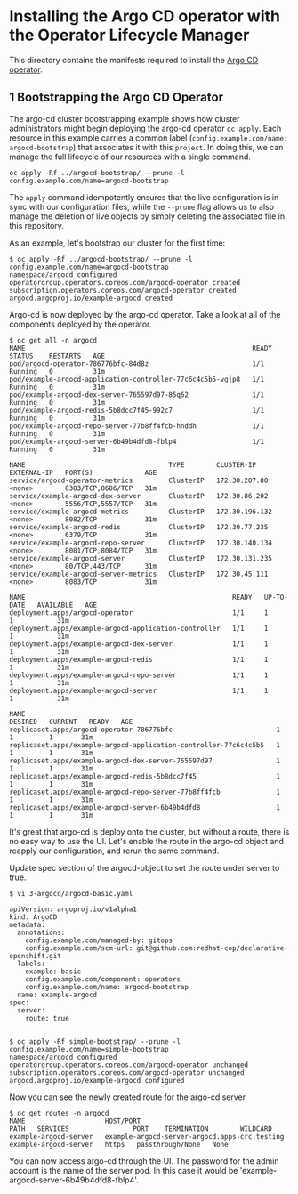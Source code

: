 # Installing the Argo CD operator with the Operator Lifecycle Manager

This directory contains the manifests required to install the [Argo CD operator](https://argocd-operator.readthedocs.io/en/latest/install/olm/).

## 1 Bootstrapping the Argo CD Operator

The argo-cd cluster bootstrapping example shows how cluster administrators might begin deploying the argo-cd operator `oc apply`. Each resource in this example carries a common label (`config.example.com/name: argocd-bootstrap`) that associates it with this `project`. In doing this, we can manage the full lifecycle of our resources with a single command.

```
oc apply -Rf ../argocd-bootstrap/ --prune -l config.example.com/name=argocd-bootstrap
```

The `apply` command idempotently ensures that the live configuration is in sync with our configuration files, while the `--prune` flag allows us to also manage the deletion of live objects by simply deleting the associated file in this repository.

As an example, let's bootstrap our cluster for the first time:

```
$ oc apply -Rf ../argocd-bootstrap/ --prune -l config.example.com/name=argocd-bootstrap
namespace/argocd configured
operatorgroup.operators.coreos.com/argocd-operator created
subscription.operators.coreos.com/argocd-operator created
argocd.argoproj.io/example-argocd created
```
Argo-cd is now deployed by the argo-cd operator. Take a look at all of the components deployed by the operator.
```
$ oc get all -n argocd
NAME                                                         READY   STATUS    RESTARTS   AGE
pod/argocd-operator-786776bfc-84d8z                          1/1     Running   0          31m
pod/example-argocd-application-controller-77c6c4c5b5-vgjp8   1/1     Running   0          31m
pod/example-argocd-dex-server-765597d97-85q62                1/1     Running   0          31m
pod/example-argocd-redis-5b8dcc7f45-992c7                    1/1     Running   0          31m
pod/example-argocd-repo-server-77b8ff4fcb-hnddh              1/1     Running   0          31m
pod/example-argocd-server-6b49b4dfd8-fblp4                   1/1     Running   0          31m

NAME                                    TYPE        CLUSTER-IP       EXTERNAL-IP   PORT(S)             AGE
service/argocd-operator-metrics         ClusterIP   172.30.207.80    <none>        8383/TCP,8686/TCP   31m
service/example-argocd-dex-server       ClusterIP   172.30.86.202    <none>        5556/TCP,5557/TCP   31m
service/example-argocd-metrics          ClusterIP   172.30.196.132   <none>        8082/TCP            31m
service/example-argocd-redis            ClusterIP   172.30.77.235    <none>        6379/TCP            31m
service/example-argocd-repo-server      ClusterIP   172.30.140.134   <none>        8081/TCP,8084/TCP   31m
service/example-argocd-server           ClusterIP   172.30.131.235   <none>        80/TCP,443/TCP      31m
service/example-argocd-server-metrics   ClusterIP   172.30.45.111    <none>        8083/TCP            31m

NAME                                                    READY   UP-TO-DATE   AVAILABLE   AGE
deployment.apps/argocd-operator                         1/1     1            1           31m
deployment.apps/example-argocd-application-controller   1/1     1            1           31m
deployment.apps/example-argocd-dex-server               1/1     1            1           31m
deployment.apps/example-argocd-redis                    1/1     1            1           31m
deployment.apps/example-argocd-repo-server              1/1     1            1           31m
deployment.apps/example-argocd-server                   1/1     1            1           31m

NAME                                                               DESIRED   CURRENT   READY   AGE
replicaset.apps/argocd-operator-786776bfc                          1         1         1       31m
replicaset.apps/example-argocd-application-controller-77c6c4c5b5   1         1         1       31m
replicaset.apps/example-argocd-dex-server-765597d97                1         1         1       31m
replicaset.apps/example-argocd-redis-5b8dcc7f45                    1         1         1       31m
replicaset.apps/example-argocd-repo-server-77b8ff4fcb              1         1         1       31m
replicaset.apps/example-argocd-server-6b49b4dfd8                   1         1         1       31m
```

It's great that argo-cd is deploy onto the cluster, but without a route, there is no easy way to use the UI. Let's enable the route in the argo-cd object and reapply our configuration, and rerun the same command.


Update spec section of the argocd-object to set the route under server to true.
```
$ vi 3-argocd/argocd-basic.yaml

apiVersion: argoproj.io/v1alpha1
kind: ArgoCD
metadata:
  annotations:
    config.example.com/managed-by: gitops
    config.example.com/scm-url: git@github.com:redhat-cop/declarative-openshift.git
  labels:
    example: basic
    config.example.com/component: operators
    config.example.com/name: argocd-bootstrap
  name: example-argocd
spec:
  server:
    route: true


$ oc apply -Rf simple-bootstrap/ --prune -l config.example.com/name=simple-bootstrap
namespace/argocd configured
operatorgroup.operators.coreos.com/argocd-operator unchanged
subscription.operators.coreos.com/argocd-operator unchanged
argocd.argoproj.io/example-argocd configured
```

Now you can see the newly created route for the argo-cd server

```
$ oc get routes -n argocd
NAME                    HOST/PORT                                       PATH   SERVICES                PORT    TERMINATION        WILDCARD
example-argocd-server   example-argocd-server-argocd.apps-crc.testing          example-argocd-server   https   passthrough/None   None
```

You can now access argo-cd through the UI. The password for the admin account is the name of the server pod. In this case it would be 'example-argocd-server-6b49b4dfd8-fblp4'.
